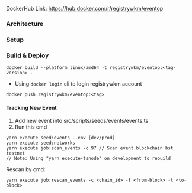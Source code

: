 
DockerHub Link: https://hub.docker.com/r/registrywkm/eventop

### Architecture

### Setup

### Build & Deploy

```
docker build --platform linux/amd64 -t registrywkm/eventop:<tag-version> .
```

- Using `docker login` cli to login registrywkm account

```
docker push registrywkm/eventop:<tag>
```

#### Tracking New Event

1. Add new event into src/scripts/seeds/events/events.ts
2. Run this cmd
```
yarn execute seed:events --env [dev/prod]
yarn execute seed:networks
yarn execute job:scan_events -c 97 // Scan event blockchain bst testnet
// Note: Using "yarn execute-tsnode" on development to rebuild
```

Rescan  by cmd:
```
yarn execute job:rescan_events -c <chain_id> -f <from-block> -t <to-block>
```
